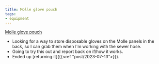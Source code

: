 ```yaml
---
title: Molle glove pouch
tags:
- equipment
---
```

[Molle glove pouch](https://www.amazon.com/dp/B00865O7W8/ref=nosim?tag=ffwf0f-20)
- Looking for a way to store disposable gloves on the Molle panels in the back, so I can grab them when I'm working with the sewer hose.
- Going to try this out and report back on if/how it works.
- Ended up [returning it]({{<ref "post/2023-07-13">}}).